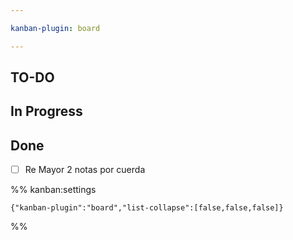 ```yaml
---

kanban-plugin: board

---
```


## TO-DO



## In Progress



## Done

- [ ] Re Mayor 2 notas por cuerda




%% kanban:settings
```
{"kanban-plugin":"board","list-collapse":[false,false,false]}
```
%%
